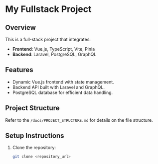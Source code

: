 # My Fullstack Project

## Overview
This is a full-stack project that integrates:
- **Frontend**: Vue.js, TypeScript, Vite, Pinia
- **Backend**: Laravel, PostgreSQL, GraphQL

## Features
- Dynamic Vue.js frontend with state management.
- Backend API built with Laravel and GraphQL.
- PostgreSQL database for efficient data handling.

## Project Structure
Refer to the `/docs/PROJECT_STRUCTURE.md` for details on the file structure.

## Setup Instructions
1. Clone the repository:
   ```bash
   git clone <repository_url>
